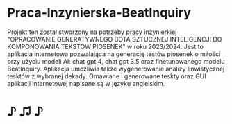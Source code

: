 # Praca-Inzynierska-BeatInquiry

 Projekt ten został stworzony na potrzeby pracy inżynierkiej "OPRACOWANIE GENERATYWNEGO BOTA SZTUCZNEJ INTELIGENCJI DO KOMPONOWANIA TEKSTÓW PIOSENEK" w roku 2023/2024. Jest to aplikacja internetowa pozwalająca na generację testów piosenek o miłości przy użyciu modeli AI: chat gpt 4, chat gpt 3.5 oraz finetunowanego modelu BeatInquiry. Aplikacja umożliwia także wygenerowanie analizy linwistycznej tesktów z wybranej dekady.
 Omawiane i generowane teskty oraz GUI aplikacji internetowej napisane są w języku angielskim.

 # ♪ ♫ ♪ 